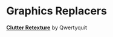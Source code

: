 # Graphics Replacers  
[**Clutter Retexture**](https://www.nexusmods.com/morrowind/mods/45972?) by Qwertyquit  
